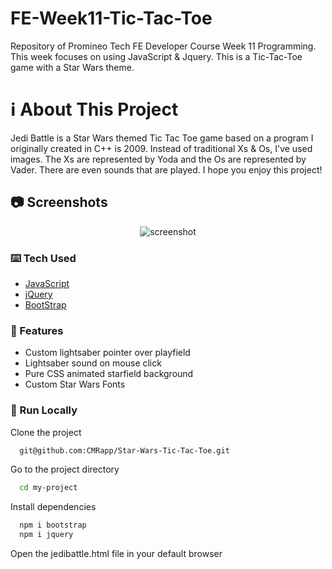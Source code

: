# FE-Week11-Tic-Tac-Toe
Repository of Promineo Tech FE Developer Course Week 11 Programming. This week focuses on using JavaScript & Jquery. This is a Tic-Tac-Toe game with a Star Wars theme.

# :information_source: About This Project
Jedi Battle is a Star Wars themed Tic Tac Toe game based on a program I originally created in C++ is 2009. Instead of traditional Xs & Os, I've used images. The Xs are represented by Yoda and the Os are 
represented by Vader. There are even sounds that are played. I hope you enjoy this project!

<!-- Screenshots -->
## :camera: Screenshots
<div align="center"> 
  <img src="https://cmrwebstudio.com/screenshots/jedi-battle.png" alt="screenshot" />
</div>

<!-- TechStack -->
### :keyboard: Tech Used
  - <a href="https://www.javascript.com/">JavaScript</a>
  - <a href="https://jquery.com/">jQuery</a>
  - <a href="https://getbootstrap.com/">BootStrap</a>

<!-- Features -->
### 🌌 Features
- Custom lightsaber pointer over playfield
- Lightsaber sound on mouse click
- Pure CSS animated starfield background
- Custom Star Wars Fonts

<!-- Run Locally -->
### :running: Run Locally

Clone the project

```bash
  git@github.com:CMRapp/Star-Wars-Tic-Tac-Toe.git
```

Go to the project directory

```bash
  cd my-project
```

Install dependencies

```bash
  npm i bootstrap
  npm i jquery
```

Open the jedibattle.html file in your default browser

  
